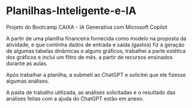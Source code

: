 # Planilhas-Inteligente-e-IA
Projeto do Bootcamp CAIXA - IA Generativa com Microsoft Copilot

A partir de uma planilha financeira fornecida como modelo na proposta da atividade, e que continha dados de entrada e saída (gastos) fiz a geração de algumas tabelas dinâmicas e alguns gráficos, trabalhei a parte estética dos gráficos e incluí um filtro de mês. a partir de recursos ensinados durante as aulas.

Após trabalhar a planilha, a submeti ao ChatGPT e solicitei que ele fizesse algumas análises.

A pasta de trabalho utilizada, as análises solicitadas e o resultado das análises feitas com a ajuda do ChatGPT estão em anexo.
